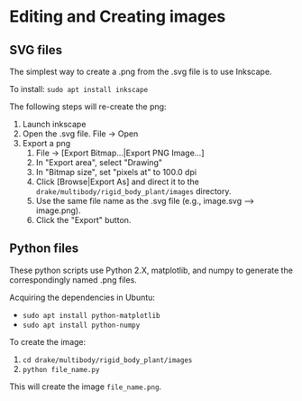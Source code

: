 # Editing and Creating images

## SVG files

The simplest way to create a .png from the .svg file is to use Inkscape.

To install: `sudo apt install inkscape`

The following steps will re-create the png:

1. Launch inkscape
2. Open the .svg file.  File -> Open
3. Export a png
   1. File -> [Export Bitmap...|Export PNG Image...]
   2. In "Export area", select "Drawing"
   3. In "Bitmap size", set "pixels at" to 100.0 dpi
   4. Click [Browse|Export As] and direct it to the
   `drake/multibody/rigid_body_plant/images` directory.
   5. Use the same file name as the .svg file (e.g., image.svg --> image.png).
   6. Click the "Export" button.

## Python files

These python scripts use Python 2.X, matplotlib, and numpy to generate the
 correspondingly named .png files.

Acquiring the dependencies in Ubuntu:

- `sudo apt install python-matplotlib`
- `sudo apt install python-numpy`

To create the image:

1. `cd drake/multibody/rigid_body_plant/images`
2. `python file_name.py`

This will create the image `file_name.png`.
